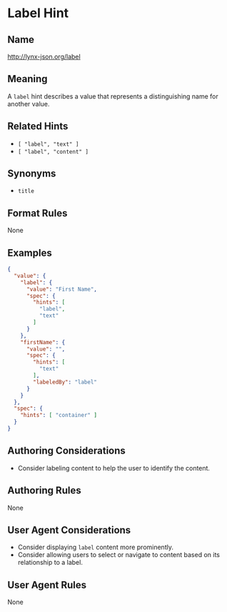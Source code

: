 # Label Hint

## Name

http://lynx-json.org/label

## Meaning

A `label` hint describes a value that represents a distinguishing name for another value.

## Related Hints

- `[ "label", "text" ]`
- `[ "label", "content" ]`

## Synonyms

- `title`


## Format Rules

None

## Examples

```json
{
  "value": {
    "label": {
      "value": "First Name",
      "spec": {
        "hints": [
          "label",
          "text"
        ]
      }
    },
    "firstName": {
      "value": "",
      "spec": {
        "hints": [
          "text"
        ],
        "labeledBy": "label"
      }
    }
  },
  "spec": {
    "hints": [ "container" ]
  }
}
```

## Authoring Considerations

- Consider labeling content to help the user to identify the content.

## Authoring Rules

None

## User Agent Considerations

- Consider displaying `label` content more prominently.
- Consider allowing users to select or navigate to content based on its relationship to a label.

## User Agent Rules

None
